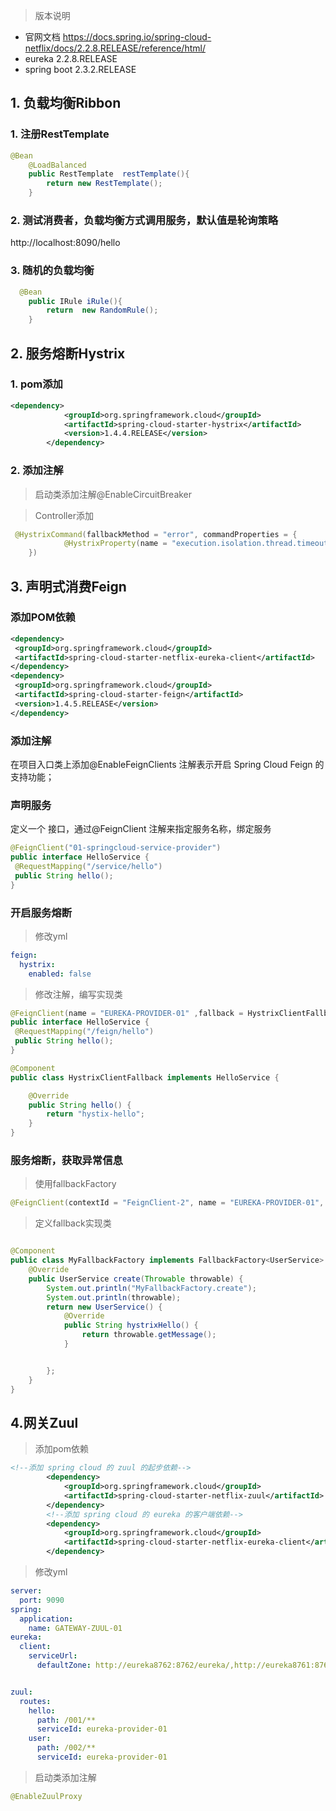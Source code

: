 >版本说明
* 官网文档 https://docs.spring.io/spring-cloud-netflix/docs/2.2.8.RELEASE/reference/html/
* eureka 2.2.8.RELEASE 
* spring boot 2.3.2.RELEASE

## 1. 负载均衡Ribbon

### 1. 注册RestTemplate

```java
@Bean
    @LoadBalanced
    public RestTemplate  restTemplate(){
        return new RestTemplate();
    }
```
### 2. 测试消费者，负载均衡方式调用服务，默认值是轮询策略

http://localhost:8090/hello

### 3. 随机的负载均衡

```java
  @Bean
    public IRule iRule(){
        return  new RandomRule();
    }

```

## 2. 服务熔断Hystrix

### 1. pom添加
```xml
<dependency>
            <groupId>org.springframework.cloud</groupId>
            <artifactId>spring-cloud-starter-hystrix</artifactId>
            <version>1.4.4.RELEASE</version>
        </dependency>
```

### 2. 添加注解
>启动类添加注解@EnableCircuitBreaker

>Controller添加
```java
 @HystrixCommand(fallbackMethod = "error", commandProperties = {
            @HystrixProperty(name = "execution.isolation.thread.timeoutInMilliseconds", value = "1500")
    })
````

## 3. 声明式消费Feign

### 添加POM依赖
```xml
<dependency>
 <groupId>org.springframework.cloud</groupId>
 <artifactId>spring-cloud-starter-netflix-eureka-client</artifactId>
</dependency> 
<dependency>
 <groupId>org.springframework.cloud</groupId>
 <artifactId>spring-cloud-starter-feign</artifactId>
 <version>1.4.5.RELEASE</version>
</dependency>
```

### 添加注解

在项目入口类上添加@EnableFeignClients 注解表示开启 Spring Cloud Feign
的支持功能；

### 声明服务
定义一个 接口，通过@FeignClient 注解来指定服务名称，绑定服务

```java
@FeignClient("01-springcloud-service-provider")
public interface HelloService {
 @RequestMapping("/service/hello")
 public String hello();
}
```

### 开启服务熔断

>修改yml
```yaml
feign:
  hystrix:
    enabled: false
```

>修改注解，编写实现类
```java
@FeignClient(name = "EUREKA-PROVIDER-01" ,fallback = HystrixClientFallback.class)
public interface HelloService {
 @RequestMapping("/feign/hello")
 public String hello();
}

@Component
public class HystrixClientFallback implements HelloService {

    @Override
    public String hello() {
        return "hystix-hello";
    }
}
```

### 服务熔断，获取异常信息

>使用fallbackFactory
```java
@FeignClient(contextId = "FeignClient-2", name = "EUREKA-PROVIDER-01", fallbackFactory = MyFallbackFactory.class)
```

>定义fallback实现类
```java

@Component
public class MyFallbackFactory implements FallbackFactory<UserService> {
    @Override
    public UserService create(Throwable throwable) {
        System.out.println("MyFallbackFactory.create");
        System.out.println(throwable);
        return new UserService() {
            @Override
            public String hystrixHello() {
                return throwable.getMessage();
            }


        };
    }
}


```


## 4.网关Zuul

>添加pom依赖
```xml
<!--添加 spring cloud 的 zuul 的起步依赖-->
        <dependency>
            <groupId>org.springframework.cloud</groupId>
            <artifactId>spring-cloud-starter-netflix-zuul</artifactId>
        </dependency>
        <!--添加 spring cloud 的 eureka 的客户端依赖-->
        <dependency>
            <groupId>org.springframework.cloud</groupId>
            <artifactId>spring-cloud-starter-netflix-eureka-client</artifactId>
        </dependency>
```

>修改yml
```yaml
server:
  port: 9090
spring:
  application:
    name: GATEWAY-ZUUL-01
eureka:
  client:
    serviceUrl:
      defaultZone: http://eureka8762:8762/eureka/,http://eureka8761:8761/eureka/


zuul:
  routes:
    hello:
      path: /001/**
      serviceId: eureka-provider-01
    user:
      path: /002/**
      serviceId: eureka-provider-01
```
 
>启动类添加注解
```java
@EnableZuulProxy
```
